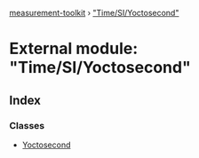 [measurement-toolkit](../README.md) › ["Time/SI/Yoctosecond"](_time_si_yoctosecond_.md)

# External module: "Time/SI/Yoctosecond"

## Index

### Classes

* [Yoctosecond](../classes/_time_si_yoctosecond_.yoctosecond.md)
